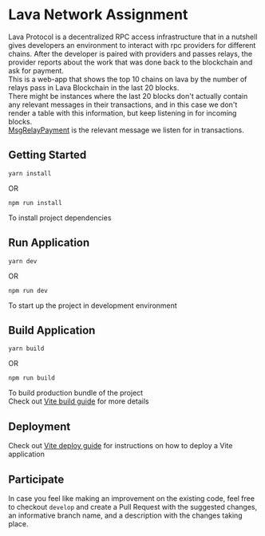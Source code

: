# Lava Network Assignment
Lava Protocol is a decentralized RPC access infrastructure that in a nutshell gives developers an environment to interact with rpc providers for different chains. After the developer is paired with providers and passes relays, the provider reports about the work that was done back to the blockchain and ask for payment.  
This is a web-app that shows the top 10 chains on lava by the number of relays pass in Lava Blockchain in the last 20 blocks.  
There might be instances where the last 20 blocks don't actually contain any relevant messages in their transactions, and in this case we don't render a table with this information, but keep listening in for incoming blocks.  
[MsgRelayPayment](https://github.com/lavanet/lava/blob/dbea6bf998a32e9108b7221b924cab78652de37e/proto/pairing/tx.proto#L63) is the relevant message we listen for in transactions. 

## Getting Started
```
yarn install
```
OR
```
npm run install
```
To install project dependencies

## Run Application
```
yarn dev
```
OR
```
npm run dev
```
To start up the project in development environment

## Build Application
```
yarn build
```
OR
```
npm run build
```
To build production bundle of the project  
Check out [Vite build guide](https://vitejs.dev/guide/build.html) for more details

## Deployment
Check out [Vite deploy guide](https://vitejs.dev/guide/static-deploy.html) for instructions on how to deploy a Vite application

## Participate
In case you feel like making an improvement on the existing code, feel free to checkout `develop` and create a Pull Request with the suggested changes, an informative branch name, and a description with the changes taking place.
